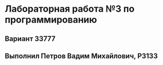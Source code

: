 # Лабораторная работа №3 по программированию
## Вариант 33777
## Выполнил Петров Вадим Михайлович, P3133
